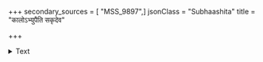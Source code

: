 +++
secondary_sources = [ "MSS_9897",]
jsonClass = "Subhaashita"
title = "कालोऽभ्युपैति सकृदेव"

+++

<details><summary>Text</summary>

कालोऽभ्युपैति सकृदेव नरं कथंचित् प्राप्नोति तं न स पुनः खलु कालकाङ्क्षी।  
कालेन गोचरगताननपेक्ष्य भक्ष्यान् मन्दक्रमोऽप्यजगरः समुपैति सिद्धिम्॥
</details>
